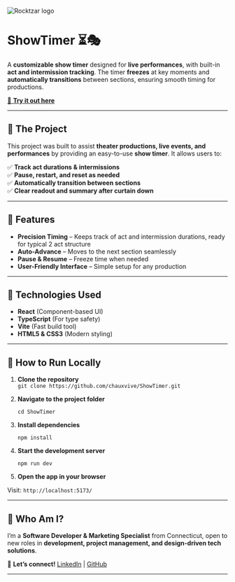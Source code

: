 ![Rocktzar logo](https://res.cloudinary.com/mpauldesigns/image/upload/c_scale,q_100,w_200/v1540421311/rocktzar_red.png)

# ShowTimer ⏳🎭  

A **customizable show timer** designed for **live performances**, with built-in **act and intermission tracking**. The timer **freezes** at key moments and **automatically transitions** between sections, ensuring smooth timing for productions.  

[🔗 **Try it out here**](https://chauxvive.github.io/ShowTimer/)  

---

## 🔹 The Project  

This project was built to assist **theater productions, live events, and performances** by providing an easy-to-use **show timer**. It allows users to:  

✅ **Track act durations & intermissions**  
✅ **Pause, restart, and reset as needed**  
✅ **Automatically transition between sections**  
✅ **Clear readout and summary after curtain down**

---

## 🔹 Features  

- **Precision Timing** – Keeps track of act and intermission durations, ready for typical 2 act structure 
- **Auto-Advance** – Moves to the next section seamlessly  
- **Pause & Resume** – Freeze time when needed  
- **User-Friendly Interface** – Simple setup for any production  

---

## 🔹 Technologies Used  

- **React** (Component-based UI)  
- **TypeScript** (For type safety)  
- **Vite** (Fast build tool)  
- **HTML5 & CSS3** (Modern styling)

---
## 🔹 How to Run Locally  

1. **Clone the repository**  
   ```git clone https://github.com/chauxvive/ShowTimer.git```

2. **Navigate to the project folder**
   
   ```cd ShowTimer```

4. **Install dependencies**

   ```npm install```

6. **Start the development server**
   
   ```npm run dev```

8. **Open the app in your browser**
   
Visit:
   ```http://localhost:5173/```

---

## 🔹 Who Am I?  

I’m a **Software Developer & Marketing Specialist** from Connecticut, open to new roles in **development, project management, and design-driven tech solutions**.  

📩 **Let’s connect!** [LinkedIn](https://www.linkedin.com/in/mpauldesigns/) | [GitHub](https://github.com/chauxvive)  

---
